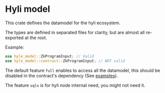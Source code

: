 # Hyli model

This crate defines the datamodel for the hyli ecosystem.

The types are defined in separated files for clarity, but are almost all re-exported at the root.

Example:

```rust
use hyle_model::ZkProgramInput; // Valid
use hyle_model::contract::ZkProgramInput; // NOT valid
```

The default feature `full` enables to access all the datamodel, this should be disabled in the contract's dependency (See [examples](https://github.com/hyli-org/examples)).

The feature `sqlx` is for hyli node internal need, you might not need it.
